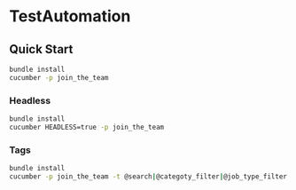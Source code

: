 # TestAutomation

## Quick Start

```bash
bundle install
cucumber -p join_the_team
```
### Headless

```bash
bundle install
cucumber HEADLESS=true -p join_the_team
```

### Tags

```bash
bundle install
cucumber -p join_the_team -t @search|@categoty_filter|@job_type_filter|@location_filter|@search_and_filter
```
